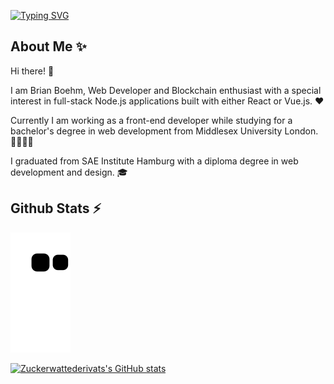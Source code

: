 [![Typing SVG](https://readme-typing-svg.herokuapp.com?font=Helvetica&color=34D058&multiline=true&height=160&lines=const+greeting+%3D+'Hello+World!';class+Zuckerwattederivat+%3D+%7B;static+name+%3D+'Brian+Boehm';location+%3D+'Hamburg%2C+Germany';currentOccupation+%3D+'Front-end+Developer';%7D)](https://git.io/typing-svg)

## About Me ✨

Hi there! 👋

I am Brian Boehm, Web Developer and Blockchain enthusiast with a special interest in full-stack Node.js applications built with either React or Vue.js. ❤️

Currently I am working as a front-end developer while studying for a bachelor's degree in web development from Middlesex University London. 🧑‍🎓👨‍💻

I graduated from SAE Institute Hamburg with a diploma degree in web development and design. 🎓

## Github Stats ⚡
![GitSnake](https://github.com/Zuckerwattederivat/Zuckerwattederivat/blob/output/github-contribution-grid-snake.svg)

[![Zuckerwattederivats's GitHub stats](https://github-readme-stats.vercel.app/api?username=zuckerwattederivat&show_icons=true&bg_color=282E38&hide_border=true&theme=merko)](https://github.com/anuraghazra/github-readme-stats)
